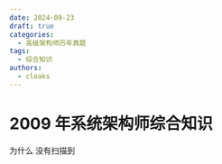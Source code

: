```yaml
---
date: 2024-09-23
draft: true
categories:
  - 高级架构师历年真题
tags:
  - 综合知识
authors:
  - cloaks
---
```


# 2009 年系统架构师综合知识

为什么 没有扫描到